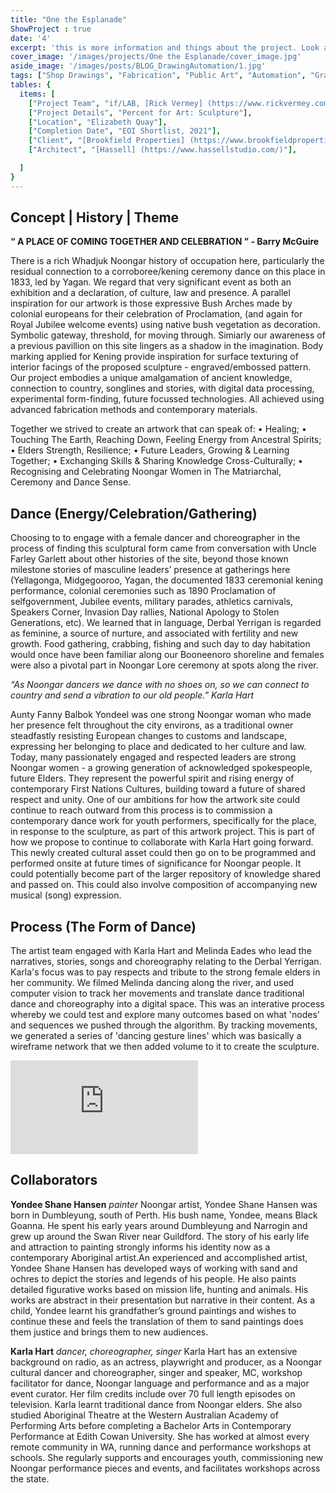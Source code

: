```yaml
---
title: "One the Esplanade" 
ShowProject : true
date: '4'
excerpt: 'this is more information and things about the project. Look at this test, it is testing the length of the item'
cover_image: '/images/projects/One the Esplanade/cover_image.jpg'
aside_image: '/images/posts/BLOG_DrawingAutomation/1.jpg'
tags: ["Shop Drawings", "Fabrication", "Public Art", "Automation", "Grasshopper", "Computational Design", "Rhino 3D"]
tables: {
  items: [
    ["Project Team", "if/LAB, [Rick Vermey] (https://www.rickvermey.com/), [Shane Hansen] (https://japingkaaboriginalart.com/collections/yondee-shane-hansen/), [Karla Hart] (https://karlahartproductions.com/), Melinda Eades (Dancer), Uncle Farley Garlett (Cultural Advisor) "],
    ["Project Details", "Percent for Art: Sculpture"],
    ["Location", "Elizabeth Quay"],
    ["Completion Date", "EOI Shortlist, 2021"],
    ["Client", "[Brookfield Properties] (https://www.brookfieldproperties.com/en.html)"],
    ["Architect", "[Hassell] (https://www.hassellstudio.com/)"],

  ]
}
---
```


## Concept | History | Theme

**“ A PLACE OF COMING TOGETHER AND CELEBRATION ” - Barry McGuire**

There is a rich Whadjuk Noongar history of occupation here, particularly the residual connection to a corroboree/kening ceremony dance on this place in 1833, led by Yagan. We regard that very significant event as both an exhibition and a declaration, of culture, law and presence. A parallel inspiration for our artwork is those expressive Bush Arches made by colonial europeans for their celebration of Proclamation, (and again for Royal Jubilee welcome events) using native bush vegetation as decoration. Symbolic gateway, threshold, for moving through. Simiarly our awareness of
a previous pavillion on this site lingers as a shadow in the imagination. Body marking applied for Kening provide inspiration for surface texturing of interior facings of the proposed sculpture - engraved/embossed pattern. Our project embodies a unique amalgamation of ancient knowledge, connection to country, songlines and stories, with digital data processing, experimental form-finding, future focussed technologies. All achieved using advanced fabrication methods and contemporary materials. 

Together we strived to create an artwork that can speak of:
• Healing;
• Touching The Earth, Reaching Down, Feeling Energy from Ancestral Spirits;
• Elders Strength, Resilience;
• Future Leaders, Growing & Learning Together;
• Exchanging Skills & Sharing Knowledge Cross-Culturally;
• Recognising and Celebrating Noongar Women in The Matriarchal, Ceremony and Dance Sense.


## Dance (Energy/Celebration/Gathering)

Choosing to to engage with a female dancer and choreographer in the process of finding this sculptural form came from conversation with Uncle Farley Garlett about other histories of the site, beyond those known milestone stories of masculine leaders’ presence at gatherings here (Yellagonga, Midgegooroo, Yagan, the documented 1833 ceremonial kening performance, colonial ceremonies such as 1890 Proclamation of selfgovernment, Jubilee events, military parades, athletics carnivals, Speakers Corner, Invasion Day rallies, National Apology to Stolen Generations, etc). We learned that in language, Derbal Yerrigan is regarded as feminine, a source of nurture, and associated with fertility and new growth. Food gathering, crabbing, fishing and such day to day habitation would once have been familiar along our Booneenoro shoreline and females were also a pivotal part in Noongar Lore ceremony at spots along the river. 

*“As Noongar dancers we dance with no shoes on, so we can connect to country and send a vibration to our old people.” Karla Hart*

Aunty Fanny Balbok Yondeel was one strong Noongar woman who made her presence felt throughout the city environs, as a traditional owner steadfastly resisting European changes to customs and landscape, expressing her belonging to place and dedicated to her culture and law. Today, many passionately engaged and respected leaders are strong Noongar women - a growing generation of acknowledged spokespeople, future Elders. They represent the powerful spirit and rising energy of contemporary First Nations Cultures, building toward a future of shared respect and unity. One of our ambitions for how the artwork site could continue to reach outward from this process is to commission a contemporary dance work for youth performers, specifically for the place, in response to the sculpture, as part of this artwork project. This is part of how we propose to continue to collaborate with Karla Hart going forward. This newly created cultural asset could then go on to be programmed and performed onsite at future times of significance for Noongar people. It could potentially become part of the larger repository of knowledge shared and passed on. This could also involve composition of accompanying new musical (song) expression.


## Process (The Form of Dance)

The artist team engaged with Karla Hart and Melinda Eades who lead the narratives, stories, songs and choreography relating to the Derbal Yerrigan. Karla's focus was to pay respects and tribute to the strong female elders in her community.
We filmed Melinda dancing along the river, and used computer vision to track her movements and translate dance traditional dance and choreography into a digital space. This was an interative process whereby we could test and explore many outcomes based on what 'nodes' and sequences we pushed through the algorithm. By tracking movements, we generated a series of 'dancing gesture lines' which was basically a wireframe network that we then added volume to it to create the sculpture. 

<div >
<iframe class="VideoMD"  src="https://www.youtube.com/embed/SfVSOS5ZnLU" title="YouTube video player" frameborder="0" allow="accelerometer; autoplay; clipboard-write; encrypted-media; gyroscope; picture-in-picture" allowfullscreen></iframe>
</div>

## Collaborators 
**Yondee Shane Hansen** *painter*
Noongar artist, Yondee Shane Hansen was born in Dumbleyung, south of Perth. His bush name, Yondee, means Black Goanna. He spent his early years around Dumbleyung and Narrogin and grew up around the Swan River near Guildford. The story of his early life and attraction to painting strongly informs his identity now as a contemporary Aboriginal artist.An experienced and accomplished artist, Yondee Shane Hansen has developed ways of working with sand and ochres to depict the stories and legends of his people. He also paints detailed figurative works based on mission life, hunting and animals.
His works are abstract in their presentation but narrative in their content. As a child, Yondee learnt his grandfather’s ground paintings and wishes to continue these and feels the translation of them to sand paintings does them justice and brings them to new audiences.

**Karla Hart** *dancer, choreographer, singer*
Karla Hart has an extensive background on radio, as an actress, playwright and producer, as a Noongar cultural dancer and choreographer, singer and speaker, MC, workshop facilitator for dance, Noongar language and performance and as a major event curator. Her film credits include over 70 full length episodes on television. Karla learnt traditional dance from Noongar elders. She also studied Aboriginal Theatre at the Western Australian Academy of Performing Arts before completing a Bachelor Arts in Contemporary Performance at Edith Cowan University. She has worked at almost every remote community in WA, running dance and performance workshops at schools. She regularly supports and encourages youth, commissioning new Noongar performance pieces and events, and facilitates workshops across the state.


